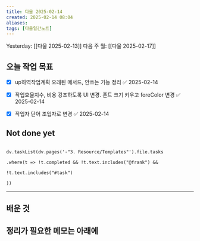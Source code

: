```yaml
---
title: 다울 2025-02-14
created: 2025-02-14 08:04
aliases: 
tags: [다울일간노트]
---
```


Yesterday: [[다울 2025-02-13]] 
다음 주 월: [[다울 2025-02-17]] 




## 오늘 작업 목표
- [x] up하역작업계획 오래된 메서드, 안쓰는 기능 정리 ✅ 2025-02-14
- [x] 작업효율지수, 비용 강조하도록 UI 변경. 폰트 크기 키우고 foreColor 변경 ✅ 2025-02-14
- [x] 작업자 단어 조업자로 변경 ✅ 2025-02-14






## Not done yet

```dataviewjs

dv.taskList(dv.pages('-"3. Resource/Templates"').file.tasks

.where(t => !t.completed && !t.text.includes("@frank") &&

!t.text.includes("#task")

))

```

---

## 배운 것




## 정리가 필요한 메모는 아래에

